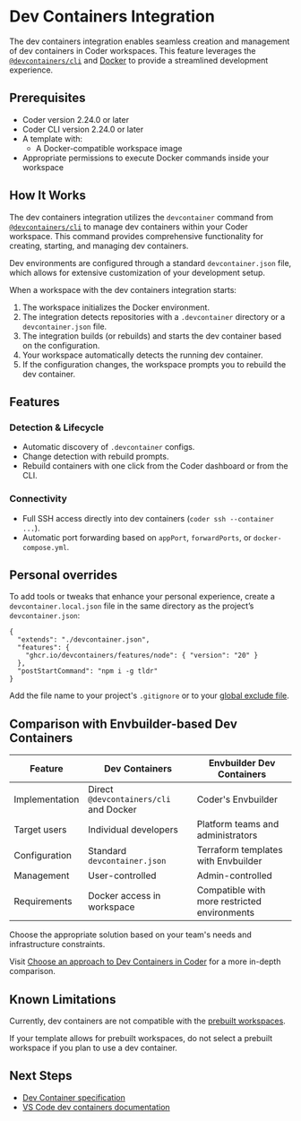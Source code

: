 # Dev Containers Integration

The dev containers integration enables seamless creation and management of dev containers in Coder workspaces.
This feature leverages the [`@devcontainers/cli`](https://github.com/devcontainers/cli) and [Docker](https://www.docker.com)
to provide a streamlined development experience.

## Prerequisites

- Coder version 2.24.0 or later
- Coder CLI version 2.24.0 or later
- A template with:
  - A Docker-compatible workspace image
- Appropriate permissions to execute Docker commands inside your workspace

## How It Works

The dev containers integration utilizes the `devcontainer` command from
[`@devcontainers/cli`](https://github.com/devcontainers/cli) to manage dev
containers within your Coder workspace.
This command provides comprehensive functionality for creating, starting, and managing dev containers.

Dev environments are configured through a standard `devcontainer.json` file,
which allows for extensive customization of your development setup.

When a workspace with the dev containers integration starts:

1. The workspace initializes the Docker environment.
1. The integration detects repositories with a `.devcontainer` directory or a `devcontainer.json` file.
1. The integration builds (or rebuilds) and starts the dev container based on the configuration.
1. Your workspace automatically detects the running dev container.
1. If the configuration changes, the workspace prompts you to rebuild the dev container.

## Features

### Detection & Lifecycle

- Automatic discovery of `.devcontainer` configs.
- Change detection with rebuild prompts.
- Rebuild containers with one click from the Coder dashboard or from the CLI.

### Connectivity

- Full SSH access directly into dev containers (`coder ssh --container ...`).
- Automatic port forwarding based on `appPort`, `forwardPorts`, or `docker-compose.yml`.

## Personal overrides

To add tools or tweaks that enhance your personal experience, create a `devcontainer.local.json` file in the same
directory as the project’s `devcontainer.json`:

```jsonc
{
  "extends": "./devcontainer.json",
  "features": {
    "ghcr.io/devcontainers/features/node": { "version": "20" }
  },
  "postStartCommand": "npm i -g tldr"
}
```

Add the file name to your project's `.gitignore` or to your
[global exclude file](https://docs.github.com/en/get-started/git-basics/ignoring-files#configuring-ignored-files-for-all-repositories-on-your-computer).

## Comparison with Envbuilder-based Dev Containers

| Feature        | Dev Containers                         | Envbuilder Dev Containers                    |
|----------------|----------------------------------------|----------------------------------------------|
| Implementation | Direct `@devcontainers/cli` and Docker | Coder's Envbuilder                           |
| Target users   | Individual developers                  | Platform teams and administrators            |
| Configuration  | Standard `devcontainer.json`           | Terraform templates with Envbuilder          |
| Management     | User-controlled                        | Admin-controlled                             |
| Requirements   | Docker access in workspace             | Compatible with more restricted environments |

Choose the appropriate solution based on your team's needs and infrastructure constraints.

Visit [Choose an approach to Dev Containers in Coder](../../admin/templates/extending-templates/dev-containers-envbuilder.md) for a more in-depth comparison.

## Known Limitations

Currently, dev containers are not compatible with the [prebuilt workspaces](../../admin/templates/extending-templates/prebuilt-workspaces.md).

If your template allows for prebuilt workspaces, do not select a prebuilt workspace if you plan to use a dev container.

## Next Steps

- [Dev Container specification](https://containers.dev/)
- [VS Code dev containers documentation](https://code.visualstudio.com/docs/devcontainers/containers)
